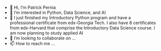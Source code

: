 - 👋 Hi, I’m Patrick Pernia
- 👀 I’m interested in Python, Data Science, and AI
- 🌱 I just finished my Introductory Python program and have a professional certificate from edx-Georgia Tech. I also have 8 certificates from edx-Harvard that comprise 
the Introductory Data Science course. I am now planning to study applied AI
- 💞️ I’m looking to collaborate on ...
- 📫 How to reach me ...

<!---
ppernia/ppernia is a ✨ special ✨ repository because its `README.md` (this file) appears on your GitHub profile.
You can click the Preview link to take a look at your changes.
--->
